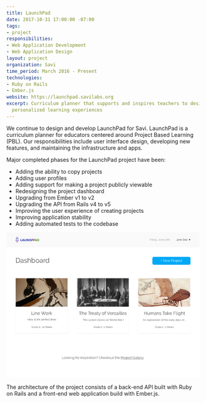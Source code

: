 ```yaml
---
title: LaunchPad
date: 2017-10-31 17:00:00 -07:00
tags:
- project
responsibilities:
- Web Application Development
- Web Application Design
layout: project
organization: Savi
time_period: March 2016 - Present
technologies:
- Ruby on Rails
- Ember.js
website: https://launchpad.savilabs.org
excerpt: Curriculum planner that supports and inspires teachers to design high-quality,
  personalized learning experiences
---
```


We continue to design and develop LaunchPad for Savi. LaunchPad is a curriculum planner for educators centered around Project Based Learning (PBL). Our responsibilities include user interface design, developing new features, and maintaining the infrastructure and apps.

Major completed phases for the LaunchPad project have been:

- Adding the ability to copy projects
- Adding user profiles
- Adding support for making a project publicly viewable
- Redesigning the project dashboard
- Upgrading from Ember v1 to v2
- Upgrading the API from Rails v4 to v5
- Improving the user experience of creating projects
- Improving application stability
- Adding automated tests to the codebase

![LaunchPad Dashboard Redesign](/img/projects/launchpad-dashboard.png)

The architecture of the project consists of a back-end API built with Ruby on Rails and a front-end web application build with Ember.js.
